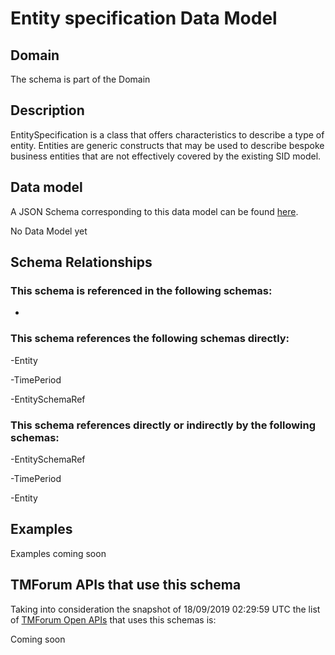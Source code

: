 # Entity specification Data Model

## Domain

The  schema is part of the  Domain

## Description

EntitySpecification is a class that offers characteristics to describe a type of entity. Entities are generic constructs that may be used to describe bespoke business entities that are not effectively covered by the existing SID model.

## Data model

A JSON Schema corresponding to this data model can be found
[here](https://github.com/tmforum-rand/schemas/blob/master/Common/EntitySpecification.schema.json).

No Data Model yet

## Schema Relationships

### This schema is referenced in the following schemas:

-

### This schema references the following schemas directly:

-Entity

-TimePeriod

-EntitySchemaRef

### This schema references directly or indirectly by the following schemas:

-EntitySchemaRef

-TimePeriod

-Entity



## Examples

Examples coming soon

## TMForum APIs that use this schema

Taking into consideration the snapshot of 18/09/2019 02:29:59 UTC the list of [TMForum Open APIs](https://www.tmforum.org/open-apis/) that uses this schemas is:

Coming soon
